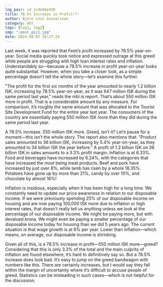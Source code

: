 ```yaml
---
lng_pair: id_1cde9be438
title: 78.5% Increase in Profit!?!
author: Björn Leví Gunnarsson
category: mbl
tags: [tag1, tag2]
img: ":post_pic1.jpg"
date: 2024-08-07 10:27:24
---
```

Last week, it was reported that Festi’s profit increased by 78.5% year-on-year. Social media quickly took notice and expressed outrage at this greed while people are struggling with high loan interest rates and inflation. Understandably so—because a 78.5% increase in profit year-on-year looks quite substantial. However, when you take a closer look, as a simple percentage doesn’t tell the whole story—let’s examine this further.

"The profit for the first six months of the year amounted to nearly 1.2 billion ISK, increasing by 78.5% year-on-year, as it was 647 million ISK during the same period last year," reads the mbl.is report. That’s about 550 million ISK more in profit. That is a considerable amount by any measure. For comparison, it’s roughly the same amount that was allocated to the Tourist Site Development Fund for the entire year last year. The consumers of the country are essentially paying 550 million ISK more than they did during the same period last year.

A 78.5% increase. 550 million ISK more. Greed, isn’t it? Let’s pause for a moment—this isn’t the whole story. The report also mentions that: "Product sales amounted to 36 billion ISK, increasing by 5.4% year-on-year, as they amounted to 34 billion ISK the year before." A profit of 1.2 billion ISK on 36 billion ISK in sales amounts to a 3.3% profit margin. Inflation is at 6.33%. Food and beverages have increased by 6.24%, with the categories that have increased the most being meat products. Beef and pork have increased by just over 8%, while lamb has risen by a whole 18.35%. Potatoes have gone up by more than 21%, candy by over 10%, and chocolate by almost 16%!

Inflation is insidious, especially when it has been high for a long time. We constantly need to update our price awareness in relation to our disposable income. If we were previously spending 25% of our disposable income on housing and are now paying 100,000 ISK more due to inflation or high interest rates, that doesn’t really tell us anything unless we look at the percentage of our disposable income. We might be paying more, but with devalued krona. We might even be paying a smaller percentage of our disposable income today for housing than we did 5 years ago. The current situation is that wage growth is at 6% per year. Lower than inflation—which means, on average, our disposable income is shrinking.

Given all of this, is a 78.5% increase in profit—550 million ISK more—greed? Considering that this is only 3.3% of the total and the main culprits of inflation are found elsewhere, it’s hard to definitively say so. But a 78.5% increase does look bad. It’s easy to jump on the greed bandwagon with numbers like this. There are certainly increases, but I would say they fall within the margin of uncertainty where it’s difficult to accuse people of greed. Statistics can be misleading in such cases—which is not helpful for the discussion.
